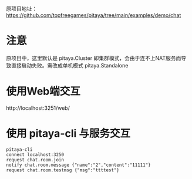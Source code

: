 原项目地址：https://github.com/topfreegames/pitaya/tree/main/examples/demo/chat

# 注意

原项目中，这里默认是 pitaya.Cluster 即集群模式，会由于连不上NAT服务而导致直接启动失败。需改成单机模式 pitaya.Standalone

# 使用Web端交互

http://localhost:3251/web/

# 使用 pitaya-cli 与服务交互

~~~
pitaya-cli
connect localhost:3250
request chat.room.join
notify chat.room.message {"name":"2","content":"11111"}
request chat.room.testmsg {"msg":"ttttest"}
~~~
